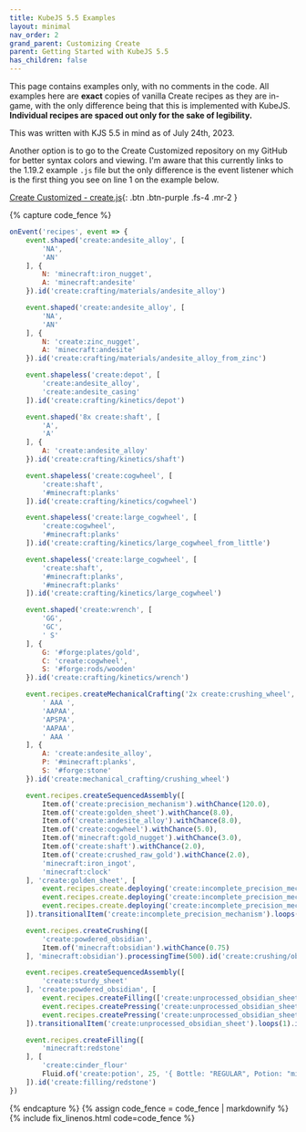 ```yaml
---
title: KubeJS 5.5 Examples
layout: minimal
nav_order: 2
grand_parent: Customizing Create
parent: Getting Started with KubeJS 5.5
has_children: false
---
```


This page contains examples only, with no comments in the code. All examples here are **exact** copies of vanilla Create recipes as they are in-game, with the only difference being that this is implemented with KubeJS. **Individual recipes are spaced out only for the sake of legibility.**

This was written with KJS 5.5 in mind as of July 24th, 2023.

Another option is to go to the Create Customized repository on my GitHub for better syntax colors and viewing. I'm aware that this currently links to the 1.19.2 example `.js` file but the only difference is the event listener which is the first thing you see on line 1 on the example below.

[Create Customized - create.js]{: .btn .btn-purple .fs-4 .mr-2 }

{% capture code_fence %}
```js
onEvent('recipes', event => {
    event.shaped('create:andesite_alloy', [
        'NA',
        'AN'
    ], {
        N: 'minecraft:iron_nugget',
        A: 'minecraft:andesite'
    }).id('create:crafting/materials/andesite_alloy')

    event.shaped('create:andesite_alloy', [
        'NA',
        'AN'
    ], {
        N: 'create:zinc_nugget',
        A: 'minecraft:andesite'
    }).id('create:crafting/materials/andesite_alloy_from_zinc')

    event.shapeless('create:depot', [
        'create:andesite_alloy',
        'create:andesite_casing'
    ]).id('create:crafting/kinetics/depot')

    event.shaped('8x create:shaft', [
        'A',
        'A'
    ], {
        A: 'create:andesite_alloy'
    }).id('create:crafting/kinetics/shaft')

    event.shapeless('create:cogwheel', [
        'create:shaft',
        '#minecraft:planks'
    ]).id('create:crafting/kinetics/cogwheel')

    event.shapeless('create:large_cogwheel', [
        'create:cogwheel',
        '#minecraft:planks'
    ]).id('create:crafting/kinetics/large_cogwheel_from_little')

    event.shapeless('create:large_cogwheel', [
        'create:shaft',
        '#minecraft:planks',
        '#minecraft:planks'
    ]).id('create:crafting/kinetics/large_cogwheel')

    event.shaped('create:wrench', [
        'GG',
        'GC',
        ' S'
    ], {
        G: '#forge:plates/gold',
        C: 'create:cogwheel',
        S: '#forge:rods/wooden'
    }).id('create:crafting/kinetics/wrench')

    event.recipes.createMechanicalCrafting('2x create:crushing_wheel', [
        ' AAA ',
        'AAPAA',
        'APSPA',
        'AAPAA',
        ' AAA '
    ], {
        A: 'create:andesite_alloy',
        P: '#minecraft:planks',
        S: '#forge:stone'
    }).id('create:mechanical_crafting/crushing_wheel')

    event.recipes.createSequencedAssembly([
        Item.of('create:precision_mechanism').withChance(120.0),
        Item.of('create:golden_sheet').withChance(8.0),
        Item.of('create:andesite_alloy').withChance(8.0),
        Item.of('create:cogwheel').withChance(5.0),
        Item.of('minecraft:gold_nugget').withChance(3.0),
        Item.of('create:shaft').withChance(2.0),
        Item.of('create:crushed_raw_gold').withChance(2.0),
        'minecraft:iron_ingot',
        'minecraft:clock'
    ], 'create:golden_sheet', [
        event.recipes.create.deploying('create:incomplete_precision_mechanism', ['create:incomplete_precision_mechanism', 'create:cogwheel']),
        event.recipes.create.deploying('create:incomplete_precision_mechanism', ['create:incomplete_precision_mechanism', 'create:large_cogwheel']),
        event.recipes.create.deploying('create:incomplete_precision_mechanism', ['create:incomplete_precision_mechanism', '#forge:nuggets/iron'])
    ]).transitionalItem('create:incomplete_precision_mechanism').loops(5).id('create:sequenced_assembly/precision_mechanism')

    event.recipes.createCrushing([
        'create:powdered_obsidian',
        Item.of('minecraft:obsidian').withChance(0.75)
    ], 'minecraft:obsidian').processingTime(500).id('create:crushing/obsidian')

    event.recipes.createSequencedAssembly([
        'create:sturdy_sheet'
    ], 'create:powdered_obsidian', [
        event.recipes.createFilling(['create:unprocessed_obsidian_sheet'], ['create:unprocessed_obsidian_sheet', Fluid.of('minecraft:lava', 500)]),
        event.recipes.createPressing('create:unprocessed_obsidian_sheet', 'create:unprocessed_obsidian_sheet'),
        event.recipes.createPressing('create:unprocessed_obsidian_sheet', 'create:unprocessed_obsidian_sheet')
    ]).transitionalItem('create:unprocessed_obsidian_sheet').loops(1).id('create:sequenced_assembly/sturdy_sheet')

    event.recipes.createFilling([
        'minecraft:redstone'
    ], [
        'create:cinder_flour'
        Fluid.of('create:potion', 25, '{ Bottle: "REGULAR", Potion: "minecraft:strength" }')
    ]).id('create:filling/redstone')
})
```
{% endcapture %}
{% assign code_fence = code_fence | markdownify %}
{% include fix_linenos.html code=code_fence %}

[Create Customized - create.js]: https://github.com/CelestialAbyss/Create-Customized/blob/main/kubejs_future/server_scripts/create.js